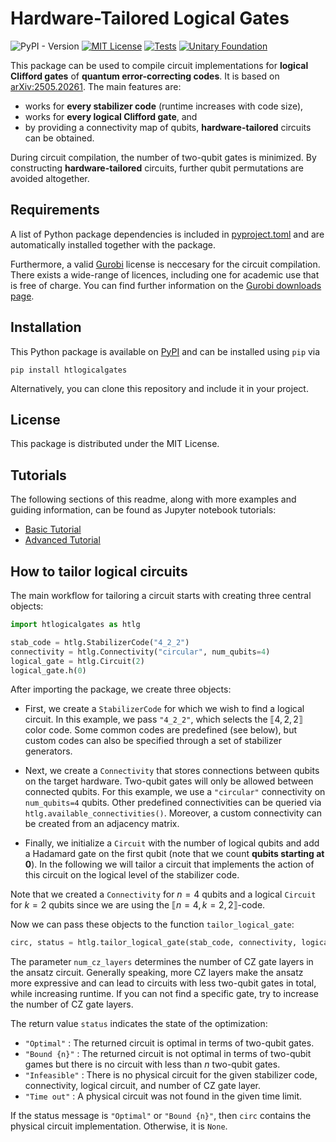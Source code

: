 # Hardware-Tailored Logical Gates
![PyPI - Version](https://img.shields.io/pypi/v/htlogicalgates)
[![MIT License](https://img.shields.io/badge/license-MIT-blue)](https://github.com/erkue/htlogicalgates/blob/main/LICENSE)
[![Tests](https://github.com/erkue/htlogicalgates/actions/workflows/run-tests.yml/badge.svg)](https://github.com/erkue/htlogicalgates/actions/workflows/run-tests.yml)
[![Unitary Foundation](https://img.shields.io/badge/Supported%20By-UNITARY%20FOUNDATION-brightgreen.svg)](https://unitary.foundation)



This package can be used to compile circuit implementations for **logical Clifford gates** of **quantum error-correcting codes**. It is based on [arXiv:2505.20261](https://arxiv.org/abs/2505.20261). The main features are:

- works for **every stabilizer code** (runtime increases with code size),
- works for **every logical Clifford gate**, and
- by providing a connectivity map of qubits, **hardware-tailored** circuits can be obtained.

During circuit compilation, the number of two-qubit gates is minimized. By constructing **hardware-tailored** circuits, further qubit permutations are avoided altogether.  

## Requirements

A list of Python package dependencies is included in [pyproject.toml](pyproject.toml) and are automatically installed together with the package.

Furthermore, a valid [Gurobi](https://www.gurobi.com/) license is neccesary for the circuit compilation. There exists a wide-range of licences, including one for academic use that is free of charge. You can find further information on the [Gurobi downloads page](https://www.gurobi.com/downloads/).

## Installation

This Python package is available on [PyPI](https://pypi.org/project/htlogicalgates/) and can be installed using `pip` via

```
pip install htlogicalgates
```
Alternatively, you can clone this repository and include it in your project.

## License 

This package is distributed under the MIT License.

## Tutorials

The following sections of this readme, along with more examples and guiding information, can be found as Jupyter notebook tutorials:
- [Basic Tutorial](doc/tutorial.ipynb)
- [Advanced Tutorial](doc/tutorial_tailor_multiple_gates.ipynb)




## How to tailor logical circuits

The main workflow for tailoring a circuit starts with creating three central objects:

```py
import htlogicalgates as htlg

stab_code = htlg.StabilizerCode("4_2_2")
connectivity = htlg.Connectivity("circular", num_qubits=4)
logical_gate = htlg.Circuit(2)
logical_gate.h(0)
```

After importing the package, we create three objects:

- First, we create a `StabilizerCode` for which we wish to find a logical circuit. In this example, we pass `"4_2_2"`, which selects the $⟦4,2,2⟧$ color code. Some common codes are predefined (see below), but custom codes can also be specified through a set of stabilizer generators. 

- Next, we create a `Connectivity` that stores connections between qubits on the target hardware. Two-qubit gates will only be allowed between connected qubits. For this example, we use a `"circular"` connectivity on `num_qubits=4` qubits. Other predefined connectivities can be queried via `htlg.available_connectivities()`. Moreover, a custom connectivity can be created from an adjacency matrix. 

- Finally, we initialize a `Circuit` with the number of logical qubits and add a Hadamard gate on the first qubit (note that we count **qubits starting at 0**). In the following we will tailor a circuit that implements the action of this circuit on the logical level of the stabilizer code.

Note that we created a `Connectivity` for $n=4$ qubits and a logical `Circuit` for $k=2$ qubits since we are using the $⟦n=4,k=2,2⟧$-code.

Now we can pass these objects to the function `tailor_logical_gate`:
```py
circ, status = htlg.tailor_logical_gate(stab_code, connectivity, logical_gate, num_cz_layers=2)
```
The parameter `num_cz_layers` determines the number of CZ gate layers in the ansatz circuit. Generally speaking, more CZ layers make the ansatz more expressive and can lead to circuits with less two-qubit gates in total, while increasing runtime. If you can not find a specific gate, try to increase the number of CZ gate layers.

The return value `status` indicates the state of the optimization:

- `"Optimal"` : The returned circuit is optimal in terms of two-qubit gates.
- `"Bound {n}"` : The returned circuit is not optimal in terms of two-qubit games but there is no circuit with less than $n$ two-qubit gates.
- `"Infeasible"` : There is no physical circuit for the given stabilizer code, connectivity, logical circuit, and number of CZ gate layer.
- `"Time out"` : A physical circuit was not found in the given time limit.

If the status message is `"Optimal"` or `"Bound {n}"`, then `circ` contains the physical circuit implementation. Otherwise, it is `None`.
